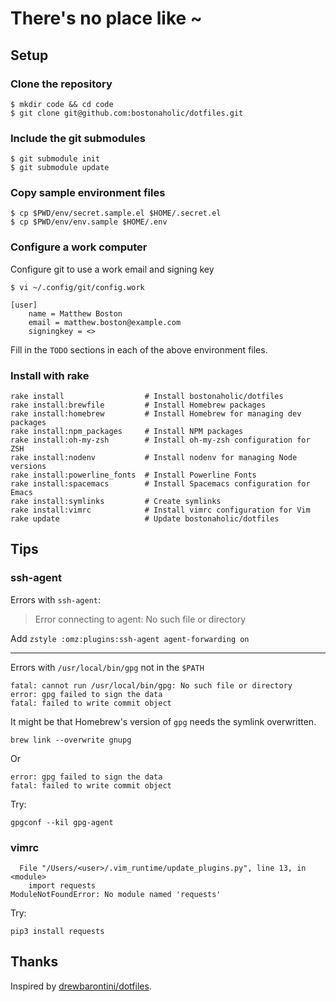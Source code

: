 # There's no place like ~

## Setup

### Clone the repository

```
$ mkdir code && cd code
$ git clone git@github.com:bostonaholic/dotfiles.git
```

### Include the git submodules

```
$ git submodule init
$ git submodule update
```

### Copy sample environment files

```
$ cp $PWD/env/secret.sample.el $HOME/.secret.el
$ cp $PWD/env/env.sample $HOME/.env
```

### Configure a work computer

Configure git to use a work email and signing key

```
$ vi ~/.config/git/config.work
```

```
[user]
	name = Matthew Boston
	email = matthew.boston@example.com
	signingkey = <>
```

Fill in the `TODO` sections in each of the above environment files.

### Install with rake

```
rake install                  # Install bostonaholic/dotfiles
rake install:brewfile         # Install Homebrew packages
rake install:homebrew         # Install Homebrew for managing dev packages
rake install:npm_packages     # Install NPM packages
rake install:oh-my-zsh        # Install oh-my-zsh configuration for ZSH
rake install:nodenv           # Install nodenv for managing Node versions
rake install:powerline_fonts  # Install Powerline Fonts
rake install:spacemacs        # Install Spacemacs configuration for Emacs
rake install:symlinks         # Create symlinks
rake install:vimrc            # Install vimrc configuration for Vim
rake update                   # Update bostonaholic/dotfiles
```

## Tips

### ssh-agent

Errors with `ssh-agent`:

> Error connecting to agent: No such file or directory

Add `zstyle :omz:plugins:ssh-agent agent-forwarding on`

---

Errors with `/usr/local/bin/gpg` not in the `$PATH`

```
fatal: cannot run /usr/local/bin/gpg: No such file or directory
error: gpg failed to sign the data
fatal: failed to write commit object
```

It might be that Homebrew's version of `gpg` needs the symlink overwritten.

```
brew link --overwrite gnupg
```

Or

```
error: gpg failed to sign the data
fatal: failed to write commit object
```

Try:

```
gpgconf --kil gpg-agent
```

### vimrc

```
  File "/Users/<user>/.vim_runtime/update_plugins.py", line 13, in <module>
    import requests
ModuleNotFoundError: No module named 'requests'
```

Try:

```
pip3 install requests
```

## Thanks

Inspired by [drewbarontini/dotfiles](https://github.com/drewbarontini/dotfiles).
